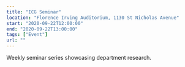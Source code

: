 ```yaml
---
title: "ICG Seminar"
location: "Florence Irving Auditorium, 1130 St Nicholas Avenue"
start: "2020-09-22T12:00:00"
end: "2020-09-22T13:00:00"
tags: ["Event"]
url: ""
---
```


Weekly seminar series showcasing department research.

<!-- endexcerpt -->
